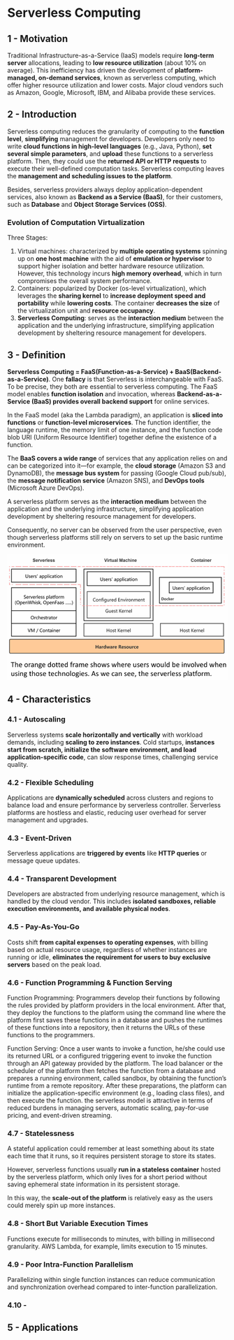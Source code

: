 # Serverless Computing

## 1 - Motivation
Traditional Infrastructure-as-a-Service (IaaS) models require **long-term server** allocations, leading to **low resource
utilization** (about 10% on average). This inefficiency has driven the development of **platform-managed, on-demand services**,
known as serverless computing, which offer higher resource utilization and lower costs. Major cloud vendors such as 
Amazon, Google, Microsoft, IBM, and Alibaba provide these services.


## 2 - Introduction
Serverless computing reduces the granularity of computing to the **function level**, **simplifying** management for developers.
Developers only need to write **cloud functions in high-level languages** (e.g., Java, Python), 
**set several simple parameters**, and **upload** these functions to a serverless platform. Then, 
they could use the **returned API or HTTP requests** to execute their well-defined computation tasks.
Serverless computing leaves the **management and scheduling issues to the platform**.

Besides, serverless providers always deploy application-dependent services, also known as 
**Backend as a Service (BaaS)**, for their customers, such as **Database** and **Object Storage Services (OSS)**.
 

### Evolution of Computation Virtualization
Three Stages:
1. Virtual machines: characterized by **multiple operating systems** spinning up on **one host machine** with the aid of
**emulation or hypervisor** to support higher isolation and better hardware resource utilization. However, this technology
incurs **high memory overhead**, which in turn compromises the overall system performance. 
2. Containers: popularized by Docker (os-level virtualization), which leverages the **sharing kernel** to **increase deployment speed and portability** while 
**lowering costs**. The container **decreases the size** of the virtualization unit and **resource occupancy**.
3. **Serverless Computing**: serves as the **interaction medium** between the application and the underlying 
infrastructure, simplifying application development by sheltering resource management for developers.


## 3 - Definition
**Serverless Computing = FaaS(Function-as-a-Service) + BaaS(Backend-as-a-Service)**. One 
**fallacy** is that Serverless is interchangeable with FaaS. To be precise, they both are essential 
to serverless computing. The FaaS model enables **function isolation** and invocation, whereas 
**Backend-as-a-Service (BaaS) provides overall backend support** for online services. 

In the FaaS model (aka the Lambda paradigm), an application is **sliced into functions** or 
**function-level microservices**. The function identifier, the language runtime, the memory limit 
of one instance, and the function code blob URI (Uniform Resource Identifier) together 
define the existence of a function. 

The **BaaS covers a wide range** of services that any application relies on and can be 
categorized into it—for example, the **cloud storage** (Amazon S3 and DynamoDB), the 
**message bus system** for passing (Google Cloud pub/sub), the **message notification service** 
(Amazon SNS), and **DevOps tools** (Microsoft Azure DevOps).

A serverless platform serves as the **interaction medium** between the application and the 
underlying infrastructure, simplifying application development by sheltering resource 
management for developers. 

Consequently, no server can be observed from the user perspective, even though serverless 
platforms still rely on servers to set up the basic runtime environment. 

![img.png](../serverless-platform/img.png)

## 4 - Characteristics

### 4.1 - Autoscaling
Serverless systems **scale horizontally and vertically** with workload demands, including **scaling to zero instances**. 
Cold startups, **instances start from scratch, initialize the software environment, and load application-specific code**,
can slow response times, challenging service quality.

### 4.2 - Flexible Scheduling
Applications are **dynamically scheduled** across clusters and regions to balance load and ensure performance by serverless
controller. Serverless platforms are hostless and elastic, reducing user overhead for server management and upgrades.


### 4.3 - Event-Driven
Serverless applications are **triggered by events** like **HTTP queries** or message queue updates. 


### 4.4 - Transparent Development
Developers are abstracted from underlying resource management, which is handled by the cloud vendor. 
This includes **isolated sandboxes, reliable execution environments, and available physical nodes**.


### 4.5 - Pay-As-You-Go
Costs shift **from capital expenses to operating expenses**, with billing based on actual resource usage, regardless of 
whether instances are running or idle, **eliminates the requirement for users to buy exclusive servers** based on the peak load.

### 4.6 - Function Programming & Function Serving
Function Programming: Programmers develop their functions by following the rules provided by 
platform providers in the local environment. After that, they deploy the functions to the platform 
using the command line where the platform first saves these functions in a database and pushes the 
runtimes of these functions into a repository, then it returns the URLs of these functions to the 
programmers. 


Function Serving: Once a user wants to invoke a function, he/she could use its returned URL or a 
configured triggering event to invoke the function through an API gateway provided by the platform. 
The load balancer or the scheduler of the platform then fetches the function from a database and 
prepares a running environment, called sandbox, by obtaining the function’s runtime from a remote 
repository. After these preparations, the platform can initialize the application-specific environment 
(e.g., loading class files), and then execute the function. the serverless model is attractive in terms 
of reduced burdens in managing servers, automatic scaling, pay-for-use pricing, and event-driven 
streaming.


### 4.7 - Statelessness
A stateful application could remember at least something about its state each time that it runs, so 
it requires persistent storage to store its states.
 
However, serverless functions usually **run in a stateless container** hosted by the serverless 
platform, which only lives for a short period without saving ephemeral state information in its persistent storage.

In this way, the **scale-out of the platform** is relatively easy as the users could merely spin up more instances. 


### 4.8 - Short But Variable Execution Times
Functions execute for milliseconds to minutes, with billing in millisecond granularity. AWS Lambda, for example, 
limits execution to 15 minutes.


### 4.9 - Poor Intra-Function Parallelism
Parallelizing within single function instances can reduce communication and synchronization overhead compared to
inter-function parallelization.

### 4.10 - 

## 5 - Applications




















